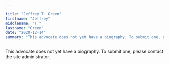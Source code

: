 ```yaml
---

title: "Jeffrey T. Green"
firstname: "Jeffrey"
middlename: "T."
lastname: "Green"
date: "2020-12-14"
summary: "This advocate does not yet have a biography. To submit one, please contact the site administrator."
---
```

This advocate does not yet have a biography. To submit one, please contact the site administrator.

